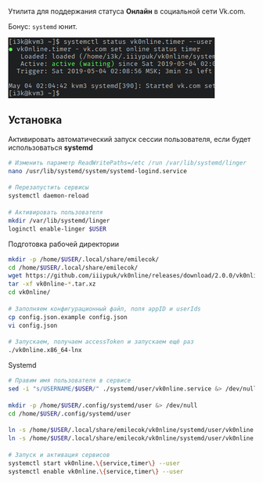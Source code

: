 Утилита для поддержания статуса __Онлайн__ в социальной сети Vk.com.

Бонус: `systemd` юнит.

![preview](https://raw.githubusercontent.com/iiiypuk/vk0nline/master/.stuff/.preview.png)

## Установка
Активировать автоматический запуск сессии пользователя, если будет использоваться **systemd**
```bash
# Изменить параметр ReadWritePaths=/etc /run /var/lib/systemd/linger
nano /usr/lib/systemd/system/systemd-logind.service

# Перезапустить сервисы
systemctl daemon-reload

# Активировать пользователя
mkdir /var/lib/systemd/linger
loginctl enable-linger $USER
```

Подготовка рабочей директории
```bash
mkdir -p /home/$USER/.local/share/emilecok/
cd /home/$USER/.local/share/emilecok/
wget https://github.com/iiiypuk/vk0nline/releases/download/2.0.0/vk0nline-2.0.0-x86-64.tar.xz
tar -xf vk0nline-*.tar.xz
cd vk0nline/

# Заполняем конфигурационный файл, поля appID и userIds
cp config.json.example config.json
vi config.json

# Запускаем, получаем accessToken и запускаем ещё раз
./vk0nline.x86_64-lnx
```

Systemd
```bash
# Правим имя пользователя в сервисе
sed -i "s/USERNAME/$USER/" ./systemd/user/vk0nline.service &> /dev/null

mkdir -p /home/$USER/.config/systemd/user &> /dev/null
cd /home/$USER/.config/systemd/user

ln -s /home/$USER/.local/share/emilecok/vk0nline/systemd/user/vk0nline.service . &> /dev/null
ln -s /home/$USER/.local/share/emilecok/vk0nline/systemd/user/vk0nline.timer . &> /dev/null

# Запуск и активация сервисов
systemctl start vk0nline.\{service,timer\} --user
systemctl enable vk0nline.\{service,timer\} --user
```
